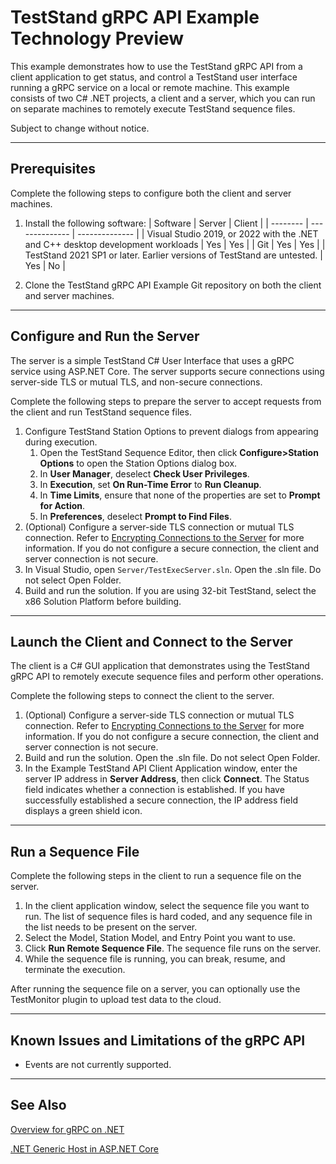 # TestStand gRPC API Example Technology Preview

This example demonstrates how to use the TestStand gRPC API from a client application to get status, and control a TestStand user interface running a gRPC service on a local or remote machine. This example consists of two C# .NET projects, a client and a server, which you can run on separate machines to remotely execute TestStand sequence files. 

Subject to change without notice.

---

## Prerequisites

Complete the following steps to configure both the client and server machines.

1. Install the following software:
    | Software | Server | Client |
    | -------- | -------------- | -------------- |
    | Visual Studio 2019, or 2022 with the .NET and C++ desktop development workloads | Yes | Yes |
    | Git | Yes | Yes |
    | TestStand 2021 SP1 or later. Earlier versions of TestStand are untested. | Yes | No |

2. Clone the TestStand gRPC API Example Git repository on both the client and server machines.

---

## Configure and Run the Server

The server is a simple TestStand C# User Interface that uses a gRPC service using ASP.NET Core. The server supports secure connections using server-side TLS or mutual TLS, and non-secure connections.

Complete the following steps to prepare the server to accept requests from the client and run TestStand sequence files.
1. Configure TestStand Station Options to prevent dialogs from appearing during execution.
    1. Open the TestStand Sequence Editor, then click **Configure>Station Options** to open the Station Options dialog box.
    2. In **User Manager**, deselect **Check User Privileges**.
    3. In **Execution**, set **On Run-Time Error** to **Run Cleanup**.
    4. In **Time Limits**, ensure that none of the properties are set to **Prompt for Action**.
    5. In **Preferences**, deselect **Prompt to Find Files**.
2. (Optional) Configure a server-side TLS connection or mutual TLS connection. Refer to [Encrypting Connections to the Server](Docs/Encrypt_Connection.md) for more information. If you do not configure a secure connection, the client and server connection is not secure.
3. In Visual Studio, open `Server/TestExecServer.sln`.  Open the .sln file. Do not select Open Folder.
4. Build and run the solution. If you are using 32-bit TestStand, select the x86 Solution Platform before building.

---

## Launch the Client and Connect to the Server

The client is a C# GUI application that demonstrates using the TestStand gRPC API to remotely execute sequence files and perform other operations.

Complete the following steps to connect the client to the server.
1. (Optional) Configure a server-side TLS connection or mutual TLS connection. Refer to [Encrypting Connections to the Server](Docs/Encrypt_Connection.md) for more information. If you do not configure a secure connection, the client and server connection is not secure.
2. Build and run the solution. Open the .sln file. Do not select Open Folder.
3. In the Example TestStand API Client Application window, enter the server IP address in **Server Address**, then click **Connect**. The Status field indicates whether a connection is established. If you have successfully established a secure connection, the IP address field displays a green shield icon. 

---

## Run a Sequence File

Complete the following steps in the client to run a sequence file on the server. 
1. In the client application window, select the sequence file you want to run. The list of sequence files is hard coded, and any sequence file in the list needs to be present on the server.
2. Select the Model, Station Model, and Entry Point you want to use.
3. Click **Run Remote Sequence File**. The sequence file runs on the server. 
4. While the sequence file is running, you can break, resume, and terminate the execution. 

After running the sequence file on a server, you can optionally use the TestMonitor plugin to upload test data to the cloud.

---

## Known Issues and Limitations of the gRPC API

- Events are not currently supported.

---

## See Also
[Overview for gRPC on .NET](https://docs.microsoft.com/en-us/aspnet/core/grpc/?view=aspnetcore-5.0)

[.NET Generic Host in ASP.NET Core](https://docs.microsoft.com/en-us/aspnet/core/fundamentals/host/generic-host?view=aspnetcore-5.0)